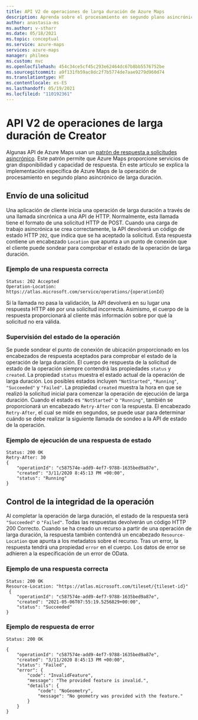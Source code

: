 ```yaml
---
title: API V2 de operaciones de larga duración de Azure Maps
description: Aprenda sobre el procesamiento en segundo plano asincrónico de larga duración V2 en Azure Maps.
author: anastasia-ms
ms.author: v-stharr
ms.date: 05/18/2021
ms.topic: conceptual
ms.service: azure-maps
services: azure-maps
manager: philmea
ms.custom: mvc
ms.openlocfilehash: 454c34ce5cf45c293e62464dc67b8bb5576752be
ms.sourcegitcommit: a9f131fb59ac8dc2f7b5774de7aae9279d960d74
ms.translationtype: HT
ms.contentlocale: es-ES
ms.lasthandoff: 05/19/2021
ms.locfileid: "110192361"
---
```

# <a name="creator-long-running-operation-api-v2"></a>API V2 de operaciones de larga duración de Creator

Algunas API de Azure Maps usan un [patrón de respuesta a solicitudes asincrónico](/azure/architecture/patterns/async-request-reply). Este patrón permite que Azure Maps proporcione servicios de gran disponibilidad y capacidad de respuesta. En este artículo se explica la implementación específica de Azure Maps de la operación de procesamiento en segundo plano asincrónico de larga duración.

## <a name="submit-a-request"></a>Envío de una solicitud

Una aplicación de cliente inicia una operación de larga duración a través de una llamada sincrónica a una API de HTTP. Normalmente, esta llamada tiene el formato de una solicitud HTTP de POST. Cuando una carga de trabajo asincrónica se crea correctamente, la API devolverá un código de estado HTTP `202`, que indica que se ha aceptado la solicitud. Esta respuesta contiene un encabezado `Location` que apunta a un punto de conexión que el cliente puede sondear para comprobar el estado de la operación de larga duración.

### <a name="example-of-a-success-response"></a>Ejemplo de una respuesta correcta

```HTTP
Status: 202 Accepted
Operation-Location: https://atlas.microsoft.com/service/operations/{operationId} 

```

Si la llamada no pasa la validación, la API devolverá en su lugar una respuesta HTTP `400` por una solicitud incorrecta. Asimismo, el cuerpo de la respuesta proporcionará al cliente más información sobre por qué la solicitud no era válida.

### <a name="monitor-the-operation-status"></a>Supervisión del estado de la operación

Se puede sondear el punto de conexión de ubicación proporcionado en los encabezados de respuesta aceptados para comprobar el estado de la operación de larga duración. El cuerpo de respuesta de la solicitud de estado de la operación siempre contendrá las propiedades `status` y `created`. La propiedad `status` muestra el estado actual de la operación de larga duración. Los posibles estados incluyen `"NotStarted"`, `"Running"`, `"Succeeded"` y `"Failed"`. La propiedad `created` muestra la hora en que se realizó la solicitud inicial para comenzar la operación de ejecución de larga duración. Cuando el estado es `"NotStarted"` o `"Running"`, también se proporcionará un encabezado `Retry-After` con la respuesta. El encabezado `Retry-After`, el cual se mide en segundos, se puede usar para determinar cuándo se debe realizar la siguiente llamada de sondeo a la API de estado de la operación.

### <a name="example-of-running-a-status-response"></a>Ejemplo de ejecución de una respuesta de estado

```HTTP
Status: 200 OK
Retry-After: 30
{
    "operationId": "c587574e-add9-4ef7-9788-1635bed9a87e",
    "created": "3/11/2020 8:45:13 PM +00:00",
    "status": "Running"
}
```

## <a name="handle-operation-completion"></a>Control de la integridad de la operación

Al completar la operación de larga duración, el estado de la respuesta será `"Succeeded"` o `"Failed"`. Todas las respuestas devolverán un código HTTP 200 Correcto. Cuando se ha creado un recurso a partir de una operación de larga duración, la respuesta también contendrá un encabezado `Resource-Location` que apunta a los metadatos sobre el recurso. Tras un error, la respuesta tendrá una propiedad `error` en el cuerpo. Los datos de error se adhieren a la especificación de un error de OData.

### <a name="example-of-success-response"></a>Ejemplo de una respuesta correcta

```HTTP
Status: 200 OK
Resource-Location: "https://atlas.microsoft.com/tileset/{tileset-id}"
 {
    "operationId": "c587574e-add9-4ef7-9788-1635bed9a87e",
    "created": "2021-05-06T07:55:19.5256829+00:00",
    "status": "Succeeded"
}
```

### <a name="example-of-failure-response"></a>Ejemplo de respuesta de error

```HTTP
Status: 200 OK

{
    "operationId": "c587574e-add9-4ef7-9788-1635bed9a87e",
    "created": "3/11/2020 8:45:13 PM +00:00",
    "status": "Failed",
    "error": {
        "code": "InvalidFeature",
        "message": "The provided feature is invalid.",
        "details": {
            "code": "NoGeometry",
            "message": "No geometry was provided with the feature."
        }
    }
}
```